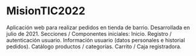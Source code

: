 # MisionTIC2022
Aplicación web para realizar pedidos en tienda de barrio.
Desarrollada en julio de 2021.
Secciones / Componentes iniciales:
Inicio.
Registro / autenticación usuario.
Información usuario (datos personales e historial pedidos).
Catálogo productos / categorías.
Carrito / Caja registradora.
